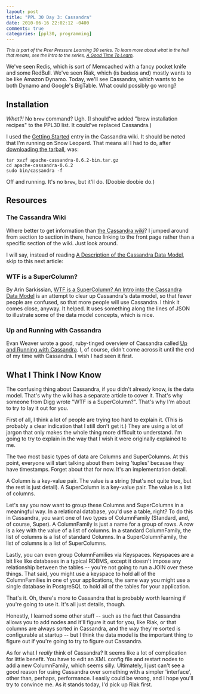```yaml
---
layout: post
title: "PPL 30 Day 3: Cassandra"
date: 2010-06-16 22:02:12 -0400
comments: true
categories: [ppl30, programming]
---
```

<em><small>This is part of the Peer Pressure Learning 30 series. To learn more about what in the hell that means, see the intro to the series, [A Good Time To Learn](http://mileszs.com/blog/2010/06/13/a-good-time-to-learn.html).</small></em>

We've seen Redis, which is sort of Memcached with a fancy pocket knife and some RedBull. We've seen Riak, which (is badass and) mostly wants to be like Amazon Dynamo. Today, we'll see Cassandra, which wants to be both Dynamo and Google's BigTable. What could possibly go wrong?

## Installation ##

_What?!_ No `brew` command? Ugh. (I should've added "brew installation recipes" to the PPL30 list. It could've replaced Cassandra.)

I used the [Getting Started](http://wiki.apache.org/cassandra/GettingStarted) entry in the Cassandra wiki. It should be noted that I'm running on Snow Leopard. That means all I had to do, after [downloading the tarball](http://cassandra.apache.org/download/), was:

    tar xvzf apache-cassandra-0.6.2-bin.tar.gz
    cd apache-cassandra-0.6.2
    sudo bin/cassandra -f

Off and running. It's no `brew`, but it'll do. (Doobie doobie do.)

## Resources ##

### The Cassandra Wiki ###

Where better to get information than [the Cassandra wiki](http://wiki.apache.org/cassandra/FrontPage)? I jumped around from section to section in there, hence linking to the front page rather than a specific section of the wiki. Just look around.

I will say, instead of reading [A Description of the Cassandra Data Model](http://wiki.apache.org/cassandra/DataModel), skip to this next article:

### WTF is a SuperColumn? ###

By Arin Sarkissian, [WTF is a SuperColumn? An Intro into the Cassandra Data Model](http://arin.me/blog/wtf-is-a-supercolumn-cassandra-data-model) is an attempt to clear up Cassandra's data model, so that fewer people are confused, so that more people will use Cassandra. I think it comes close, anyway. It helped. It uses something along the lines of JSON to illustrate some of the data model concepts, which is nice.

### Up and Running with Cassandra

Evan Weaver wrote a good, ruby-tinged overview of Cassandra called [Up and Running with Cassandra](http://blog.evanweaver.com/articles/2009/07/06/up-and-running-with-cassandra/). I, of course, didn't come across it until the end of my time with Cassandra. I wish I had seen it first.

## What I Think I Now Know ##

The confusing thing about Cassandra, if you didn't already know, is the data model. That's why the wiki has a separate article to cover it. That's why someone from Digg wrote "WTF is a SuperColumn?". That's why I'm about to try to lay it out for you.

First of all, I think a lot of people are trying too hard to explain it. (This is probably a clear indication that I still don't get it.) They are using a lot of jargon that only makes the whole thing more difficult to understand. I'm going to try to explain in the way that I wish it were originally explained to me.

The two most basic types of data are Columns and SuperColumns. At this point, everyone will start talking about them being 'tuples' because they have timestamps. Forget about that for now. It's an implementation detail. 

A Column is a key-value pair. The value is a string (that's not quite true, but the rest is just detail). A SuperColumn is a key-value pair. The value is a list of columns.

Let's say you now want to group these Columns and SuperColumns in a meaningful way. In a relational database, you'd use a table, right? To do this in Cassandra, you want one of two types of ColumnFamily (Standard, and, of course, Super). A ColumnFamily is just a name for a group of rows. A row is a key with the value of a list of columns. In a standard ColumnFamily, the list of columns is a list of standard Columns. In a SuperColumnFamily, the list of columns is a list of SuperColumns.

Lastly, you can even group ColumnFamilies via Keyspaces. Keyspaces are a bit like like databases in a typical RDBMS, except it doesn't impose any relationship between the tables -- you're not going to run a JOIN over these things. That said, you might use a keyspace to hold all of the ColumnFamilies in one of your applications, the same way you might use a single database in PostgreSQL to hold all of the tables for your application.

That's it. Oh, there's more to Cassandra that is probably worth learning if you're going to use it. It's all just details, though. 

Honestly, I learned some other stuff -- such as the fact that Cassandra allows you to add nodes and it'll figure it out for you, like Riak, or that columns are always sorted in Cassandra, and the way they're sorted is configurable at startup -- but I think the data model is the important thing to figure out if you're going to try to figure out Cassandra.

As for what I _really_ think of Cassandra? It seems like a lot of complication for little benefit. You have to edit an XML config file and restart nodes to add a new ColumnFamily, which seems silly. Ultimately, I just can't see a good reason for using Cassandra over something with a simpler 'interface', other than, perhaps, performance. I easily could be wrong, and I hope you'll try to convince me. As it stands today, I'd pick up Riak first.
